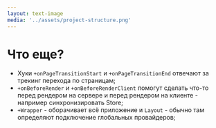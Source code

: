 ```yaml
---
layout: text-image
media: '../assets/project-structure.png'
---
```


# Что еще?

<v-clicks>

- Хуки `+onPageTransitionStart` и `+onPageTransitionEnd` отвечают за трекинг перехода по страницам;
- `+onBeforeRender` и `+onBeforeRenderClient` помогут сделать что-то перед рендером на сервере и перед рендером на клиенте - например синхронизировать Store;
- `+Wrapper` - оборачивает всё приложение и `Layout` - обычно там определяют подключение глобальных провайдеров;

</v-clicks>

